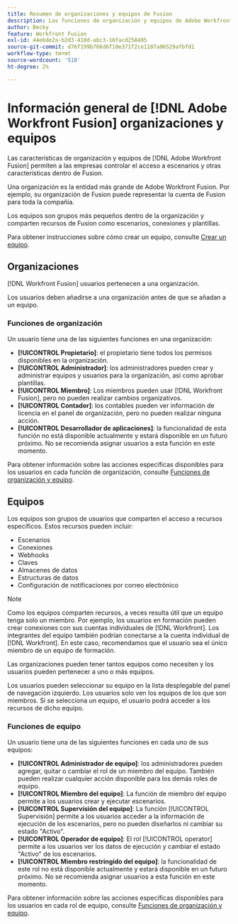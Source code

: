 ```yaml
---
title: Resumen de organizaciones y equipos de Fusion
description: Las funciones de organización y equipos de Adobe Workfront Fusion permiten a las empresas controlar el acceso a escenarios y otras funciones dentro de Fusion.
author: Becky
feature: Workfront Fusion
exl-id: 44e6de2a-b2d3-410d-abc3-10facd258495
source-git-commit: d76f199b766d6f18e371f2ce1107a96529afbfd1
workflow-type: tm+mt
source-wordcount: '518'
ht-degree: 2%

---
```


# Información general de [!DNL Adobe Workfront Fusion] organizaciones y equipos

Las características de organización y equipos de [!DNL Adobe Workfront Fusion] permiten a las empresas controlar el acceso a escenarios y otras características dentro de Fusion.

Una organización es la entidad más grande de Adobe Workfront Fusion. Por ejemplo, su organización de Fusion puede representar la cuenta de Fusion para toda la compañía.

Los equipos son grupos más pequeños dentro de la organización y comparten recursos de Fusion como escenarios, conexiones y plantillas.

Para obtener instrucciones sobre cómo crear un equipo, consulte [Crear un equipo](/help/workfront-fusion/set-up-and-manage-workfront-fusion/set-up-and-manage-orgs-and-teams/set-up-orgs-teams-and-users/create-a-team.md).

## Organizaciones

[!DNL Workfront Fusion] usuarios pertenecen a una organización.

Los usuarios deben añadirse a una organización antes de que se añadan a un equipo.

### Funciones de organización

Un usuario tiene una de las siguientes funciones en una organización:

* **[!UICONTROL Propietario]**: el propietario tiene todos los permisos disponibles en la organización.
* **[!UICONTROL Administrador]**: los administradores pueden crear y administrar equipos y usuarios para la organización, así como aprobar plantillas.
* **[!UICONTROL Miembro]**: Los miembros pueden usar [!DNL Workfront Fusion], pero no pueden realizar cambios organizativos.
* **[!UICONTROL Contador]**: los contables pueden ver información de licencia en el panel de organización, pero no pueden realizar ninguna acción.
* **[!UICONTROL Desarrollador de aplicaciones]**: la funcionalidad de esta función no está disponible actualmente y estará disponible en un futuro próximo. No se recomienda asignar usuarios a esta función en este momento.

Para obtener información sobre las acciones específicas disponibles para los usuarios en cada función de organización, consulte [Funciones de organización y equipo](/help/workfront-fusion/references/licenses-and-roles/organization-roles.md).

## Equipos

Los equipos son grupos de usuarios que comparten el acceso a recursos específicos. Estos recursos pueden incluir:

* Escenarios
* Conexiones
* Webhooks
* Claves
* Almacenes de datos
* Estructuras de datos
* Configuración de notificaciones por correo electrónico

>[!NOTE]
>
>Como los equipos comparten recursos, a veces resulta útil que un equipo tenga solo un miembro. Por ejemplo, los usuarios en formación pueden crear conexiones con sus cuentas individuales de [!DNL Workfront]. Los integrantes del equipo también podrían conectarse a la cuenta individual de [!DNL Workfront]. En este caso, recomendamos que el usuario sea el único miembro de un equipo de formación.

Las organizaciones pueden tener tantos equipos como necesiten y los usuarios pueden pertenecer a uno o más equipos.

Los usuarios pueden seleccionar su equipo en la lista desplegable del panel de navegación izquierdo. Los usuarios solo ven los equipos de los que son miembros. Si se selecciona un equipo, el usuario podrá acceder a los recursos de dicho equipo.

### Funciones de equipo

Un usuario tiene una de las siguientes funciones en cada uno de sus equipos:

* **[!UICONTROL Administrador de equipo]**: los administradores pueden agregar, quitar o cambiar el rol de un miembro del equipo. También pueden realizar cualquier acción disponible para los demás roles de equipo.
* **[!UICONTROL Miembro del equipo]**: La función de miembro del equipo permite a los usuarios crear y ejecutar escenarios.
* **[!UICONTROL Supervisión del equipo]**: La función [!UICONTROL Supervisión] permite a los usuarios acceder a la información de ejecución de los escenarios, pero no pueden diseñarlos ni cambiar su estado &quot;Activo&quot;.
* **[!UICONTROL Operador de equipo]**: El rol [!UICONTROL operator] permite a los usuarios ver los datos de ejecución y cambiar el estado &quot;Activo&quot; de los escenarios.
* **[!UICONTROL Miembro restringido del equipo]**: la funcionalidad de este rol no está disponible actualmente y estará disponible en un futuro próximo. No se recomienda asignar usuarios a esta función en este momento.

Para obtener información sobre las acciones específicas disponibles para los usuarios en cada rol de equipo, consulte [Funciones de organización y equipo](/help/workfront-fusion/references/licenses-and-roles/organization-roles.md).
